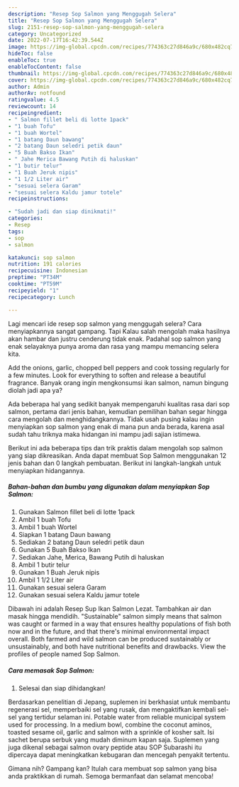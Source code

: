 ```yaml
---
description: "Resep Sop Salmon yang Menggugah Selera"
title: "Resep Sop Salmon yang Menggugah Selera"
slug: 2151-resep-sop-salmon-yang-menggugah-selera
category: Uncategorized
date: 2022-07-17T16:42:39.544Z
image: https://img-global.cpcdn.com/recipes/774363c27d846a9c/680x482cq70/sop-salmon-foto-resep-utama.jpg
hideToc: false
enableToc: true
enableTocContent: false
thumbnail: https://img-global.cpcdn.com/recipes/774363c27d846a9c/680x482cq70/sop-salmon-foto-resep-utama.jpg
cover: https://img-global.cpcdn.com/recipes/774363c27d846a9c/680x482cq70/sop-salmon-foto-resep-utama.jpg
author: Admin
authorAv: notfound
ratingvalue: 4.5
reviewcount: 14
recipeingredient:
- " Salmon fillet beli di lotte 1pack"
- "1 buah Tofu"
- "1 buah Wortel"
- "1 batang Daun bawang"
- "2 batang Daun seledri petik daun"
- "5 Buah Bakso Ikan"
- " Jahe Merica Bawang Putih di haluskan"
- "1 butir telur"
- "1 Buah Jeruk nipis"
- "1 1/2 Liter air"
- "sesuai selera Garam"
- "sesuai selera Kaldu jamur totele"
recipeinstructions:

- "Sudah jadi dan siap dinikmati!"
categories:
- Resep
tags:
- sop
- salmon

katakunci: sop salmon 
nutrition: 191 calories
recipecuisine: Indonesian
preptime: "PT34M"
cooktime: "PT59M"
recipeyield: "1"
recipecategory: Lunch

---
```



Lagi mencari ide resep sop salmon yang menggugah selera? Cara menyiapkannya sangat gampang. Tapi Kalau salah mengolah maka hasilnya akan hambar dan justru cenderung tidak enak. Padahal sop salmon yang enak selayaknya punya aroma dan rasa yang mampu memancing selera kita.


Add the onions, garlic, chopped bell peppers and cook tossing regularly for a few minutes. Look for everything to soften and release a beautiful fragrance. Banyak orang ingin mengkonsumsi ikan salmon, namun bingung diolah jadi apa ya?

Ada beberapa hal yang sedikit banyak mempengaruhi kualitas rasa dari sop salmon, pertama dari jenis bahan, kemudian pemilihan bahan segar hingga cara mengolah dan menghidangkannya. Tidak usah pusing kalau ingin menyiapkan sop salmon yang enak di mana pun anda berada, karena asal sudah tahu triknya maka hidangan ini mampu jadi sajian istimewa.


Berikut ini ada beberapa tips dan trik praktis dalam mengolah sop salmon yang siap dikreasikan. Anda dapat membuat Sop Salmon menggunakan 12 jenis bahan dan 0 langkah pembuatan. Berikut ini langkah-langkah untuk menyiapkan hidangannya.

<!--inarticleads1-->

##### Bahan-bahan dan bumbu yang digunakan dalam menyiapkan Sop Salmon:

1. Gunakan  Salmon fillet beli di lotte 1pack
1. Ambil 1 buah Tofu
1. Ambil 1 buah Wortel
1. Siapkan 1 batang Daun bawang
1. Sediakan 2 batang Daun seledri petik daun
1. Gunakan 5 Buah Bakso Ikan
1. Sediakan  Jahe, Merica, Bawang Putih di haluskan
1. Ambil 1 butir telur
1. Gunakan 1 Buah Jeruk nipis
1. Ambil 1 1/2 Liter air
1. Gunakan sesuai selera Garam
1. Gunakan sesuai selera Kaldu jamur totele


Dibawah ini adalah Resep Sup Ikan Salmon Lezat. Tambahkan air dan masak hingga mendidih. &#34;Sustainable&#34; salmon simply means that salmon was caught or farmed in a way that ensures healthy populations of fish both now and in the future, and that there&#39;s minimal environmental impact overall. Both farmed and wild salmon can be produced sustainably or unsustainably, and both have nutritional benefits and drawbacks. View the profiles of people named Sop Salmon. 

<!--inarticleads2-->

##### Cara memasak Sop Salmon:


1. Selesai dan siap dihidangkan!

Berdasarkan penelitian di Jepang, suplemen ini berkhasiat untuk membantu regenerasi sel, memperbaiki sel yang rusak, dan mengaktifkan kembali sel-sel yang tertidur selaman ini. Potable water from reliable municipal system used for processing. In a medium bowl, combine the coconut aminos, toasted sesame oil, garlic and salmon with a sprinkle of kosher salt. Isi sachet berupa serbuk yang mudah diminum kapan saja. Suplemen yang juga dikenal sebagai salmon ovary peptide atau SOP Subarashi itu dipercaya dapat meningkatkan kebugaran dan mencegah penyakit tertentu. 

Gimana nih? Gampang kan? Itulah cara membuat sop salmon yang bisa anda praktikkan di rumah. Semoga bermanfaat dan selamat mencoba!
